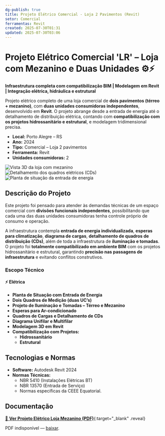 ```yaml
---
dg-publish: true
title: Projeto Elétrico Comercial - Loja 2 Pavimentos (Revit)
setor: Comercial
ferramentas: Revit
created: 2025-07-30T01:31
updated: 2025-07-30T03:06
---
```


# Projeto Elétrico Comercial 'LR' – Loja com Mezanino e Duas Unidades ⚙️⚡

**Infraestrutura completa com compatibilização BIM | Modelagem em Revit | Integração elétrica, hidráulica e estrutural**

Projeto elétrico completo de uma loja comercial de **dois pavimentos (térreo + mezanino)**, com **duas unidades consumidoras independentes**, desenvolvido em **Revit**. O projeto abrange desde a entrada de energia até o detalhamento de distribuição elétrica, contando com **compatibilização com os projetos hidrossanitário e estrutural**, e modelagem tridimensional precisa.

- **Local:** Porto Alegre – RS  
- **Ano:** 2024  
- **Tipo:** Comercial – Loja 2 pavimentos  
- **Ferramenta:** Revit  
- **Unidades consumidoras:** 2

<div class="project-gallery reveal">
  <img src="/assets/imagens/capa_thumb.jpg_lojas-remiao.jpg" alt="Vista 3D da loja com mezanino" class="gallery-thumb" loading="lazy">
  <img src="/assets/imagens/cd_thumb.jpg_lojas-remiao.jpg" alt="Detalhamento dos quadros elétricos (CDs)" class="gallery-thumb" loading="lazy">
  <img src="/assets/imagens/situacao_thumb.jpg_lojas-remiao.jpg" alt="Planta de situação da entrada de energia" class="gallery-thumb" loading="lazy">
</div>

## Descrição do Projeto

Este projeto foi pensado para atender às demandas técnicas de um espaço comercial com **divisões funcionais independentes**, possibilitando que cada uma das duas unidades consumidoras tenha controle próprio de consumo e operação.

A infraestrutura contempla **entrada de energia individualizada**, **esperas para climatização**, **diagrama de cargas**, **detalhamento de quadros de distribuição (CDs)**, além de toda a infraestrutura de **iluminação e tomadas**. O projeto foi **totalmente compatibilizado em ambiente BIM** com os projetos hidrossanitário e estrutural, garantindo **precisão nas passagens de infraestrutura** e evitando conflitos construtivos.

### Escopo Técnico

#### ⚡ Elétrica
- **Planta de Situação com Entrada de Energia**
- **Dois Quadros de Medição (duas UC’s)**
- **Projeto de Iluminação e Tomadas – Térreo e Mezanino**
- **Esperas para Ar-condicionado**
- **Quadros de Cargas e Detalhamento de CDs**
- **Diagrama Unifilar e Multifilar**
- **Modelagem 3D em Revit**
- **Compatibilização com Projetos:**
  - **Hidrossanitário**
  - **Estrutural**

## Tecnologias e Normas

- **Software:** Autodesk Revit 2024  
- **Normas Técnicas:**  
  - NBR 5410 (Instalações Elétricas BT)  
  - NBR 13570 (Entrada de Serviço)  
  - Normas específicas da CEEE Equatorial.

## Documentação

[📄 **Ver Projeto Elétrico Loja Mezanino (PDF)**](/assets/pdfs/loja_mezanino_2024.pdf_lojas-remiao.pdf){:target="_blank" .reveal}  

<div class="pdf-container reveal">
  <object data="/assets/pdfs/loja_mezanino_2024.pdf#toolbar=0"
          type="application/pdf" width="100%" height="500">
    <p>PDF indisponível — <a href="/assets/pdfs/loja_mezanino_2024.pdf" target="_blank">baixar</a>.</p>
  </object>
</div>
